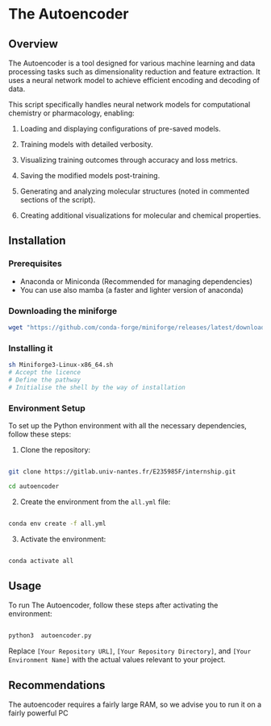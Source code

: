 
  

# The Autoencoder

  

## Overview

The Autoencoder is a tool designed for various machine learning and data processing tasks such as dimensionality reduction and feature extraction. It uses a neural network model to achieve efficient encoding and decoding of data.

  

This script specifically handles neural network models for computational chemistry or pharmacology, enabling:

1. Loading and displaying configurations of pre-saved models.

2. Training models with detailed verbosity.

3. Visualizing training outcomes through accuracy and loss metrics.

4. Saving the modified models post-training.

5. Generating and analyzing molecular structures (noted in commented sections of the script).

6. Creating additional visualizations for molecular and chemical properties.

  

## Installation

  

### Prerequisites

- Anaconda or Miniconda (Recommended for managing dependencies)
- You can use also mamba (a faster and lighter version of anaconda)

### Downloading the miniforge
```bash
wget "https://github.com/conda-forge/miniforge/releases/latest/download/Miniforge3-Linux-x86_64.sh"
```
### Installing it 
```bash
sh Miniforge3-Linux-x86_64.sh
# Accept the licence
# Define the pathway
# Initialise the shell by the way of installation
```

### Environment Setup

To set up the Python environment with all the necessary dependencies, follow these steps:

  

1. Clone the repository:

```bash

git clone https://gitlab.univ-nantes.fr/E235985F/internship.git

cd autoencoder

```

  

2. Create the environment from the `all.yml` file:

```bash

conda env create -f all.yml

```

  

3. Activate the environment:

```bash

conda activate all

```

  

## Usage

To run The Autoencoder, follow these steps after activating the environment:

  

```bash

python3  autoencoder.py

```

  

Replace `[Your Repository URL]`, `[Your Repository Directory]`, and `[Your Environment Name]` with the actual values relevant to your project.

## Recommendations
The autoencoder requires a fairly large RAM, so we advise you to run it on a fairly powerful PC

